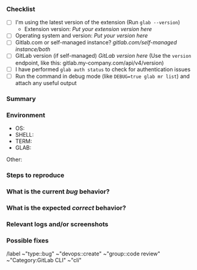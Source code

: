<!---
Please read this!

Before opening a new issue, make sure to search for keywords in the issues
filtered by the "bug" label:

- https://gitlab.com/gitlab-org/cli/-/issues/?label_name%5B%5D=type%3A%3Abug

and verify the issue you're about to submit isn't a duplicate.
--->

### Checklist

<!-- Please test the latest versions, that will remove the possibility that you see a bug that is fixed in a newer version. -->

- [ ] I'm using the latest version of the extension (Run `glab --version`)
  - Extension version: _Put your extension version here_
- [ ] Operating system and version: _Put your version here_
- [ ] Gitlab.com or self-managed instance? _gitlab.com/self-managed instance/both_
- [ ] GitLab version (if self-managed) _GitLab version here_
  (Use the `version` endpoint, like this: gitlab.my-company.com/api/v4/version) 
- [ ] I have performed `glab auth status` to check for authentication issues
- [ ] Run the command in debug mode (like `DEBUG=true glab mr list`) and attach any useful output

### Summary

<!-- Summarize the bug encountered concisely -->

### Environment

<!--

on POSIX system (Linux, MacOS), run

bash -c 'printf -- "- OS: %s\n- SHELL: %s\n- TERM: %s\n- GLAB: %s" "$(uname -srm)" "$SHELL" "$TERM" "$(glab --version)"'

and replace the following section with the result.

If you use non-POSIX system, fill in the section manually:

- OS: Your operating system including version and architecture (Windows 11 - AMD64, MacOS Sonoma - ARM64)
- SHELL: Your shell (bash, fish, zsh, ...)
- TERM: Your terminal emulator (Kitty, Xterm2..)
- GLAB: result of running `glab --version` (glab version 1.32.0 (2023-08-18))

-->

- OS:
- SHELL:
- TERM:
- GLAB:

<!--
Please include any other information that you believe might be relevant
in debugging. For example, you may include a shell framework like oh-my-zsh
or other customizations like editing the prompt (PS1, PS2, and others).
-->
Other:

### Steps to reproduce

<!-- How one can reproduce the issue - this is very important -->

### What is the current _bug_ behavior?

<!-- What actually happens -->

### What is the expected _correct_ behavior?

<!-- What you should see instead -->

### Relevant logs and/or screenshots

<!--- Paste the activity log from your command line -->

### Possible fixes

<!-- If you can, link to the line of code that might be responsible for the problem -->

/label ~"type::bug" ~"devops::create" ~"group::code review" ~"Category:GitLab CLI" ~"cli"
